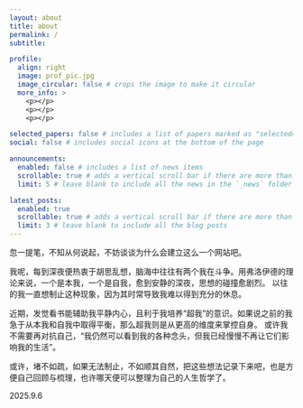 ```yaml
---
layout: about
title: about
permalink: /
subtitle: 

profile:
  align: right
  image: prof_pic.jpg
  image_circular: false # crops the image to make it circular
  more_info: >
    <p></p>
    <p></p>
    <p></p>

selected_papers: false # includes a list of papers marked as "selected={true}"
social: false # includes social icons at the bottom of the page

announcements:
  enabled: false # includes a list of news items
  scrollable: true # adds a vertical scroll bar if there are more than 3 news items
  limit: 5 # leave blank to include all the news in the `_news` folder

latest_posts:
  enabled: true
  scrollable: true # adds a vertical scroll bar if there are more than 3 new posts items
  limit: 3 # leave blank to include all the blog posts
---
```


忽一提笔，不知从何说起，不妨谈谈为什么会建立这么一个网站吧。

我呢，每到深夜便热衷于胡思乱想，脑海中往往有两个我在斗争。用弗洛伊德的理论来说，一个是本我，一个是自我，愈到安静的深夜，思想的碰撞愈剧烈。
以往的我一直想制止这种现象，因为其时常导致我难以得到充分的休息。

近期，发觉看书能辅助我平静内心，且利于我培养“超我”的意识。如果说之前的我急于从本我和自我中取得平衡，那么超我则是从更高的维度来掌控自身。
或许我不需要再对抗自己，“我仍然可以看到我的各种念头，但我已经慢慢不再让它们影响我的生活”。

或许，堵不如疏，如果无法制止，不如顺其自然，把这些想法记录下来吧，也是方便自己回顾与梳理，也许哪天便可以整理为自己的人生哲学了。

2025.9.6
